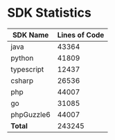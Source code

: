 # SDK Statistics

| SDK Name | Lines of Code |
| -------- | ------------- |
| java | 43364 |
| python | 41809 |
| typescript | 12437 |
| csharp | 26536 |
| php | 44007 |
| go | 31085 |
| phpGuzzle6 | 44007 |
| **Total** | 243245 |
